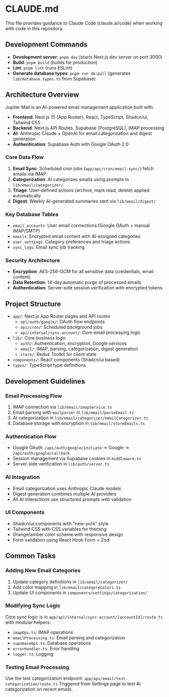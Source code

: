 # CLAUDE.md

This file provides guidance to Claude Code (claude.ai/code) when working with code in this repository.

## Development Commands

- **Development server**: `pnpm dev` (starts Next.js dev server on port 3000)
- **Build**: `pnpm build` (builds for production)
- **Lint**: `pnpm lint` (runs ESLint)
- **Generate database types**: `pnpm run db:pull` (generates `lib/database.types.ts` from Supabase)

## Architecture Overview

Jupiter Mail is an AI-powered email management application built with:

- **Frontend**: Next.js 15 (App Router), React, TypeScript, Shadcn/ui, Tailwind CSS
- **Backend**: Next.js API Routes, Supabase (PostgreSQL), IMAP processing
- **AI**: Anthropic Claude + OpenAI for email categorization and digest generation
- **Authentication**: Supabase Auth with Google OAuth 2.0

### Core Data Flow

1. **Email Sync**: Scheduled cron jobs (`app/api/cron/email-sync/`) fetch emails via IMAP
2. **Categorization**: AI categorizes emails using prompts in `lib/email/categorizer/`
3. **Triage**: User-defined actions (archive, mark read, delete) applied automatically
4. **Digest**: Weekly AI-generated summaries sent via `lib/email/digest/`

### Key Database Tables

- `email_accounts`: User email connections (Google OAuth + manual IMAP/SMTP)
- `emails`: Encrypted email content with AI-assigned categories
- `user_settings`: Category preferences and triage actions
- `sync_logs`: Email sync job tracking

### Security Architecture

- **Encryption**: AES-256-GCM for all sensitive data (credentials, email content)
- **Data Retention**: 14-day automatic purge of processed emails
- **Authentication**: Server-side session verification with encrypted tokens

## Project Structure

- `app/`: Next.js App Router pages and API routes
  - `api/auth/google/`: OAuth flow endpoints
  - `api/cron/`: Scheduled background jobs
  - `api/internal/sync-account/`: Core email processing logic
- `lib/`: Core business logic
  - `auth/`: Authentication, encryption, Google services
  - `email/`: IMAP, parsing, categorization, digest generation
  - `store/`: Redux Toolkit for client state
- `components/`: React components (Shadcn/ui based)
- `types/`: TypeScript type definitions

## Development Guidelines

### Email Processing Flow

1. IMAP connection via `lib/email/imapService.ts`
2. Email parsing with `mailparser` in `lib/email/parseEmail.ts`
3. AI categorization in `lib/email/categorizer/emailCategorizer.ts`
4. Database storage with encryption in `lib/email/storeEmails.ts`

### Authentication Flow

- Google OAuth: `/api/auth/google/initiate` → Google → `/api/auth/google/callback`
- Session management via Supabase cookies in `middleware.ts`
- Server-side verification in `lib/auth/server.ts`

### AI Integration

- Email categorization uses Anthropic Claude models
- Digest generation combines multiple AI providers
- All AI interactions use structured prompts with validation

### UI Components

- Shadcn/ui components with "new-york" style
- Tailwind CSS with CSS variables for theming
- Orange/amber color scheme with responsive design
- Form validation using React Hook Form + Zod

## Common Tasks

### Adding New Email Categories

1. Update category definitions in `lib/email/categorizer/`
2. Add color mapping in `lib/email/categoryColors.ts`
3. Update UI components in `components/settings/categorization/`

### Modifying Sync Logic

Core sync logic is in `app/api/internal/sync-account/[accountId]/route.ts` with modular helpers:
- `imapOps.ts`: IMAP operations
- `emailProcessing.ts`: Email parsing and categorization
- `supabaseOps.ts`: Database operations
- `errorHandler.ts`: Error handling
- `logger.ts`: Logging

### Testing Email Processing

Use the test categorization endpoint: `app/api/email/test-categorization/route.ts`
Triggered from Settings page to test AI categorization on recent emails.